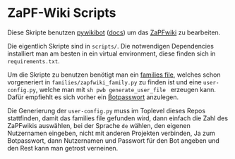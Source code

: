 # ZaPF-Wiki Scripts

Diese Skripte benutzen
[pywikibot](https://www.mediawiki.org/wiki/Manual:Pywikibot)
([docs](https://doc.wikimedia.org/pywikibot/stable/index.html)) um das
[ZaPFwiki](https://zapf.wiki) zu bearbeiten.

Die eigentlich Skripte sind in `scripts/`. Die notwendigen Dependencies
installiert man am besten in ein virtual environment, diese finden sich in
`requirements.txt`.

Um die Skripte zu benutzen benötigt man ein [families
file](https://www.mediawiki.org/wiki/Manual:Pywikibot/Use_on_third-party_wikis#Script_to_generate_family_file),
welches schon vorgeneriert in `families/zapfwiki_family.py` zu finden ist und
eine `user-config.py`, welche man mit ```sh pwb generate_user_file ``` erzeugen
kann. Dafür empfiehlt es sich vorher ein
[Botpasswort](https://zapf.wiki/Spezial:BotPasswords) anzulegen.

Die Generierung der `user-config.py` muss im Toplevel dieses Repos stattfinden,
damit das families file gefunden wird, dann einfach die Zahl des ZaPFwikis
auswählen, bei der Sprache `de` wählen, den eigenen Nutzernamen eingeben, nicht
mit anderen Projekten verbinden, Ja zum Botpasswort, dann Nutzernamen und
Passwort für den Bot angeben und den Rest kann man getrost verneinen.
